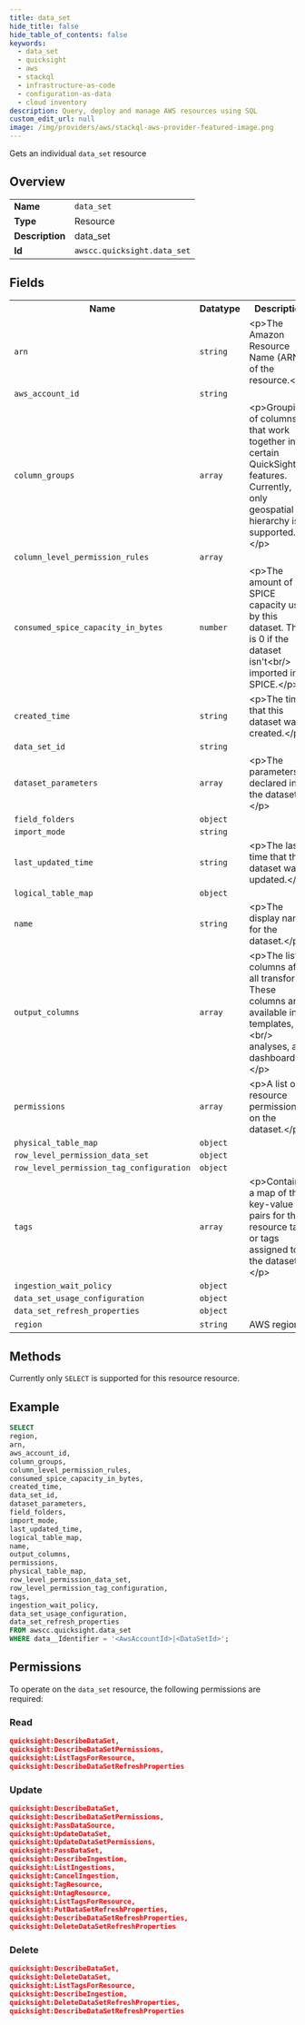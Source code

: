 ```yaml
---
title: data_set
hide_title: false
hide_table_of_contents: false
keywords:
  - data_set
  - quicksight
  - aws
  - stackql
  - infrastructure-as-code
  - configuration-as-data
  - cloud inventory
description: Query, deploy and manage AWS resources using SQL
custom_edit_url: null
image: /img/providers/aws/stackql-aws-provider-featured-image.png
---
```

Gets an individual <code>data_set</code> resource

## Overview
<table><tbody>
<tr><td><b>Name</b></td><td><code>data_set</code></td></tr>
<tr><td><b>Type</b></td><td>Resource</td></tr>
<tr><td><b>Description</b></td><td>data_set</td></tr>
<tr><td><b>Id</b></td><td><code>awscc.quicksight.data_set</code></td></tr>
</tbody></table>

## Fields
<table><tbody>
<tr><th>Name</th><th>Datatype</th><th>Description</th></tr>
<tr><td><code>arn</code></td><td><code>string</code></td><td>&lt;p&gt;The Amazon Resource Name (ARN) of the resource.&lt;&#x2F;p&gt;</td></tr>
<tr><td><code>aws_account_id</code></td><td><code>string</code></td><td></td></tr>
<tr><td><code>column_groups</code></td><td><code>array</code></td><td>&lt;p&gt;Groupings of columns that work together in certain QuickSight features. Currently, only geospatial hierarchy is supported.&lt;&#x2F;p&gt;</td></tr>
<tr><td><code>column_level_permission_rules</code></td><td><code>array</code></td><td></td></tr>
<tr><td><code>consumed_spice_capacity_in_bytes</code></td><td><code>number</code></td><td>&lt;p&gt;The amount of SPICE capacity used by this dataset. This is 0 if the dataset isn't&lt;br&#x2F;&gt;            imported into SPICE.&lt;&#x2F;p&gt;</td></tr>
<tr><td><code>created_time</code></td><td><code>string</code></td><td>&lt;p&gt;The time that this dataset was created.&lt;&#x2F;p&gt;</td></tr>
<tr><td><code>data_set_id</code></td><td><code>string</code></td><td></td></tr>
<tr><td><code>dataset_parameters</code></td><td><code>array</code></td><td>&lt;p&gt;The parameters declared in the dataset.&lt;&#x2F;p&gt;</td></tr>
<tr><td><code>field_folders</code></td><td><code>object</code></td><td></td></tr>
<tr><td><code>import_mode</code></td><td><code>string</code></td><td></td></tr>
<tr><td><code>last_updated_time</code></td><td><code>string</code></td><td>&lt;p&gt;The last time that this dataset was updated.&lt;&#x2F;p&gt;</td></tr>
<tr><td><code>logical_table_map</code></td><td><code>object</code></td><td></td></tr>
<tr><td><code>name</code></td><td><code>string</code></td><td>&lt;p&gt;The display name for the dataset.&lt;&#x2F;p&gt;</td></tr>
<tr><td><code>output_columns</code></td><td><code>array</code></td><td>&lt;p&gt;The list of columns after all transforms. These columns are available in templates,&lt;br&#x2F;&gt;            analyses, and dashboards.&lt;&#x2F;p&gt;</td></tr>
<tr><td><code>permissions</code></td><td><code>array</code></td><td>&lt;p&gt;A list of resource permissions on the dataset.&lt;&#x2F;p&gt;</td></tr>
<tr><td><code>physical_table_map</code></td><td><code>object</code></td><td></td></tr>
<tr><td><code>row_level_permission_data_set</code></td><td><code>object</code></td><td></td></tr>
<tr><td><code>row_level_permission_tag_configuration</code></td><td><code>object</code></td><td></td></tr>
<tr><td><code>tags</code></td><td><code>array</code></td><td>&lt;p&gt;Contains a map of the key-value pairs for the resource tag or tags assigned to the dataset.&lt;&#x2F;p&gt;</td></tr>
<tr><td><code>ingestion_wait_policy</code></td><td><code>object</code></td><td></td></tr>
<tr><td><code>data_set_usage_configuration</code></td><td><code>object</code></td><td></td></tr>
<tr><td><code>data_set_refresh_properties</code></td><td><code>object</code></td><td></td></tr>
<tr><td><code>region</code></td><td><code>string</code></td><td>AWS region.</td></tr>

</tbody></table>

## Methods
Currently only <code>SELECT</code> is supported for this resource resource.

## Example
```sql
SELECT
region,
arn,
aws_account_id,
column_groups,
column_level_permission_rules,
consumed_spice_capacity_in_bytes,
created_time,
data_set_id,
dataset_parameters,
field_folders,
import_mode,
last_updated_time,
logical_table_map,
name,
output_columns,
permissions,
physical_table_map,
row_level_permission_data_set,
row_level_permission_tag_configuration,
tags,
ingestion_wait_policy,
data_set_usage_configuration,
data_set_refresh_properties
FROM awscc.quicksight.data_set
WHERE data__Identifier = '<AwsAccountId>|<DataSetId>';
```

## Permissions

To operate on the <code>data_set</code> resource, the following permissions are required:

### Read
```json
quicksight:DescribeDataSet,
quicksight:DescribeDataSetPermissions,
quicksight:ListTagsForResource,
quicksight:DescribeDataSetRefreshProperties
```

### Update
```json
quicksight:DescribeDataSet,
quicksight:DescribeDataSetPermissions,
quicksight:PassDataSource,
quicksight:UpdateDataSet,
quicksight:UpdateDataSetPermissions,
quicksight:PassDataSet,
quicksight:DescribeIngestion,
quicksight:ListIngestions,
quicksight:CancelIngestion,
quicksight:TagResource,
quicksight:UntagResource,
quicksight:ListTagsForResource,
quicksight:PutDataSetRefreshProperties,
quicksight:DescribeDataSetRefreshProperties,
quicksight:DeleteDataSetRefreshProperties
```

### Delete
```json
quicksight:DescribeDataSet,
quicksight:DeleteDataSet,
quicksight:ListTagsForResource,
quicksight:DescribeIngestion,
quicksight:DeleteDataSetRefreshProperties,
quicksight:DescribeDataSetRefreshProperties
```

